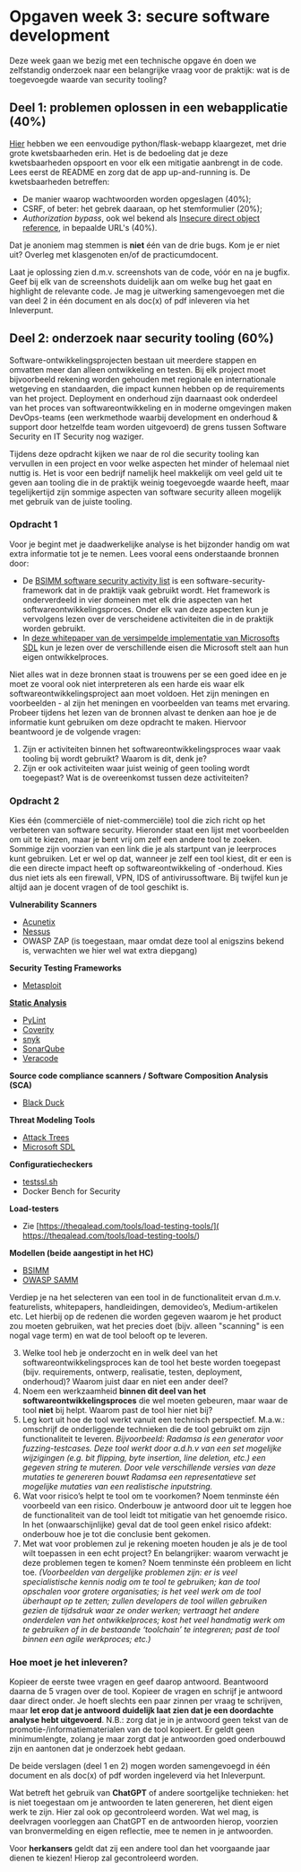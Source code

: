 # Opgaven week 3: secure software development

Deze week gaan we bezig met een technische opgave én doen we zelfstandig onderzoek naar een belangrijke vraag voor de praktijk: wat is de toegevoegde waarde van security tooling?

## Deel 1: problemen oplossen in een webapplicatie (40%)

[Hier](https://github.com/hanze-hbo-ict/sw_sec_docs/tree/master/src/pract-wk3/vulnerable-webapp/) hebben we een eenvoudige python/flask-webapp klaargezet, met drie grote kwetsbaarheden erin. Het is de bedoeling dat je deze kwetsbaarheden opspoort en voor elk een mitigatie aanbrengt in de code. Lees eerst de README en zorg dat de app up-and-running is. De kwetsbaarheden betreffen:

* De manier waarop wachtwoorden worden opgeslagen (40%);
* CSRF, of beter: het gebrek daaraan, op het stemformulier (20%);
* _Authorization bypass_, ook wel bekend als [Insecure direct object reference](https://cheatsheetseries.owasp.org/cheatsheets/Insecure_Direct_Object_Reference_Prevention_Cheat_Sheet.html), in bepaalde URL's (40%).

Dat je anoniem mag stemmen is **niet** één van de drie bugs. Kom je er niet uit? Overleg met klasgenoten en/of de practicumdocent.

Laat je oplossing zien d.m.v. screenshots van de code, vóór en na je bugfix. Geef bij elk van de screenshots duidelijk aan om welke bug het gaat en highlight de relevante code. Je mag je uitwerking samengevoegen met die van deel 2 in één document en als doc(x) of pdf inleveren via het Inleverpunt.

## Deel 2: onderzoek naar security tooling (60%)

Software-ontwikkelingsprojecten bestaan uit meerdere stappen en omvatten meer dan alleen ontwikkeling en testen. Bij elk project moet bijvoorbeeld rekening worden gehouden met regionale en internationale wetgeving en standaarden, die impact kunnen hebben op de requirements van het project. Deployment en onderhoud zijn daarnaast ook onderdeel van het proces van softwareontwikkeling en in moderne omgevingen maken DevOps-teams (een werkmethode waarbij development en onderhoud & support door hetzelfde team worden uitgevoerd) de grens tussen Software Security en IT Security nog waziger. 

Tijdens deze opdracht kijken we naar de rol die security tooling kan vervullen in een project en voor welke aspecten het minder of helemaal niet nuttig is. Het is voor een bedrijf namelijk heel makkelijk om veel geld uit te geven aan tooling die in de praktijk weinig toegevoegde waarde heeft, maar tegelijkertijd zijn sommige aspecten van software security alleen mogelijk met gebruik van de juiste tooling. 

### Opdracht 1

Voor je begint met je daadwerkelijke analyse is het bijzonder handig om wat extra informatie tot je te nemen. Lees vooral eens onderstaande bronnen door:

 * De [BSIMM software security activity list](https://www.blackduck.com/services/security-program/bsimm-maturity-model.html) is een software-security-framework dat in de praktijk vaak gebruikt wordt. Het framework is onderverdeeld in vier domeinen met elk drie aspecten van het softwareontwikkelingsproces. Onder elk van deze aspecten kun je vervolgens lezen over de verscheidene activiteiten die in de praktijk worden gebruikt. 
 * In [deze whitepaper van de versimpelde implementatie van Microsofts SDL](https://www.microsoft.com/en-us/download/details.aspx?id=12379) kun je lezen over de verschillende eisen die Microsoft stelt aan hun eigen ontwikkelproces. 

Niet alles wat in deze bronnen staat is trouwens per se een goed idee en je moet ze vooral ook niet interpreteren als een harde eis waar elk softwareontwikkelingsproject aan moet voldoen. Het zijn meningen en voorbeelden - al zijn het meningen en voorbeelden van teams met ervaring. Probeer tijdens het lezen van de bronnen alvast te denken aan hoe je de informatie kunt gebruiken om deze opdracht te maken. Hiervoor beantwoord je de volgende vragen:

1. Zijn er activiteiten binnen het softwareontwikkelingsproces waar vaak tooling bij wordt gebruikt? Waarom is dit, denk je? 
2. Zijn er ook activiteiten waar juist weinig of geen tooling wordt toegepast? Wat is de overeenkomst tussen deze activiteiten? 

### Opdracht 2

Kies één (commerciële of niet-commerciële) tool die zich richt op het verbeteren van software security. Hieronder staat een lijst met voorbeelden om uit te kiezen, maar je bent vrij om zelf een andere tool te zoeken. Sommige zijn voorzien van een link die je als startpunt van je leerproces kunt gebruiken. Let er wel op dat, wanneer je zelf een tool kiest, dit er een is die een directe impact heeft op softwareontwikkeling of -onderhoud. Kies dus niet iets als een firewall, VPN, IDS of antivirussoftware. Bij twijfel kun je altijd aan je docent vragen of de tool geschikt is.

**Vulnerability Scanners**

 * [Acunetix](https://www.softwaretestinghelp.com/acunetix-web-vulnerability-scanner-wvs-review/)
 * [Nessus](https://medium.com/@PenTest_duck/offensive-nessus-installation-simple-windows-vulnerability-scanning-2d4d707859ae)
 * OWASP ZAP (is toegestaan, maar omdat deze tool al enigszins bekend is, verwachten we hier wel wat extra diepgang)

**Security Testing Frameworks**

 * [Metasploit](https://medium.com/swlh/intro-to-metasploit-19e3d07ff725)

**[Static Analysis](https://unicorn-dev.medium.com/the-way-static-analyzers-fight-against-false-positives-and-why-they-do-it-743de1f2a1bd)**

 * [PyLint](https://medium.com/@ryangordon210/build-a-python-ci-cd-system-code-quality-with-pylint-f6dea78461c6)
 * [Coverity](https://www.synopsys.com/blogs/software-security/coverity-setting-the-standard/)
 * [snyk](https://eldadfux.medium.com/this-is-how-we-use-snyk-to-protect-our-open-source-projects-from-evil-dependencies-6ee258ca5815)
 * [SonarQube](https://betterprogramming.pub/how-to-improve-code-quality-with-sonarqube-465744eb66db)
 * [Veracode](https://medium.com/@AccompliceVC/the-veracode-journey-origin-and-introspection-13c0c74b82e2)

**Source code compliance scanners / Software Composition Analysis (SCA)**

 * [Black Duck](https://www.synopsys.com/software-integrity/security-testing/software-composition-analysis.html)

**Threat Modeling Tools**

 * [Attack Trees](https://medium.com/@tashjnorris/using-threat-models-for-incidents-and-how-incidents-helped-me-like-attack-trees-a27eb65f9039)
 * [Microsoft SDL](https://www.youtube.com/watch?v=wUt8gVxmO-0)

**Configuratiecheckers**

 * [testssl.sh](https://www.blackhillsinfosec.com/testssl-sh-assessing-ssltls-configurations-at-scale/)
 * Docker Bench for Security

**Load-testers**

 * Zie [https://theqalead.com/tools/load-testing-tools/]( https://theqalead.com/tools/load-testing-tools/)

**Modellen (beide aangestipt in het HC)**

 * [BSIMM](https://www.synopsys.com/software-integrity/software-security-services/bsimm-maturity-model.html)
 * [OWASP SAMM](https://owaspsamm.org/)

Verdiep je na het selecteren van een tool in de functionaliteit ervan d.m.v. featurelists, whitepapers, handleidingen, demovideo’s, Medium-artikelen etc. Let hierbij op de redenen die worden gegeven waarom je het product zou moeten gebruiken, wat het precies doet (bijv. alleen "scanning" is een nogal vage term) en wat de tool belooft op te leveren. 

3. Welke tool heb je onderzocht en in welk deel van het softwareontwikkelingsproces kan de tool het beste worden toegepast (bijv. requirements, ontwerp, realisatie, testen, deployment, onderhoud)? Waarom juist daar en niet een ander deel?
4. Noem een werkzaamheid **binnen dit deel van het softwareontwikkelingsproces** die wel moeten gebeuren, maar waar de tool **niet** bij helpt. Waarom past de tool hier niet bij? 
5. Leg kort uit hoe de tool werkt vanuit een technisch perspectief. M.a.w.: omschrijf de onderliggende technieken die de tool gebruikt om zijn functionaliteit te leveren. *Bijvoorbeeld: Radamsa is een generator voor fuzzing-testcases. Deze tool werkt door a.d.h.v van een set mogelijke wijzigingen (e.g. bit flipping, byte insertion, line deletion, etc.) een gegeven string te muteren. Door vele verschillende versies van deze mutaties te genereren bouwt Radamsa een representatieve set mogelijke mutaties van een realistische inputstring.*
6. Wat voor risico’s helpt te tool om te voorkomen? Noem tenminste één voorbeeld van een risico. Onderbouw je antwoord door uit te leggen hoe de functionaliteit van de tool leidt tot mitigatie van het genoemde risico. In het (onwaarschijnlijke) geval dat de tool geen enkel risico afdekt: onderbouw hoe je tot die conclusie bent gekomen.
7. Met wat voor problemen zul je rekening moeten houden je als je de tool wilt toepassen in een echt project? En belangrijker: waarom verwacht je deze problemen tegen te komen? Noem tenminste één probleem en licht toe. *(Voorbeelden van dergelijke problemen zijn: er is veel specialistische kennis nodig om te tool te gebruiken; kan de tool opschalen voor grotere organisaties; is het veel werk om de tool überhaupt op te zetten; zullen developers de tool willen gebruiken gezien de tijdsdruk waar ze onder werken; vertraagt het andere onderdelen van het ontwikkelproces; kost het veel handmatig werk om te gebruiken of in de bestaande ‘toolchain’ te integreren; past de tool binnen een agile werkproces; etc.)*

### Hoe moet je het inleveren?

Kopieer de eerste twee vragen en geef daarop antwoord. Beantwoord daarna de 5 vragen over de tool. Kopieer de vragen en schrijf je antwoord daar direct onder. Je hoeft slechts een paar zinnen per vraag te schrijven, maar **let erop dat je antwoord duidelijk laat zien dat je een doordachte analyse hebt uitgevoerd**. N.B.: zorg dat je in je antwoord geen tekst van de promotie-/informatiematerialen van de tool kopieert. Er geldt geen minimumlengte, zolang je maar zorgt dat je antwoorden goed onderbouwd zijn en aantonen dat je onderzoek hebt gedaan.

De beide verslagen (deel 1 en 2) mogen worden samengevoegd in één document en als doc(x) of pdf worden ingeleverd via het Inleverpunt.

Wat betreft het gebruik van **ChatGPT** of andere soortgelijke technieken: het is niet toegestaan om je antwoorden te laten genereren, het dient eigen werk te zijn. Hier zal ook op gecontroleerd worden. Wat wel mag, is deelvragen voorleggen aan ChatGPT en de antwoorden hierop, voorzien van bronvermelding en eigen reflectie, mee te nemen in je antwoorden.

Voor **herkansers** geldt dat zij een andere tool dan het voorgaande jaar dienen te kiezen! Hierop zal gecontroleerd worden.